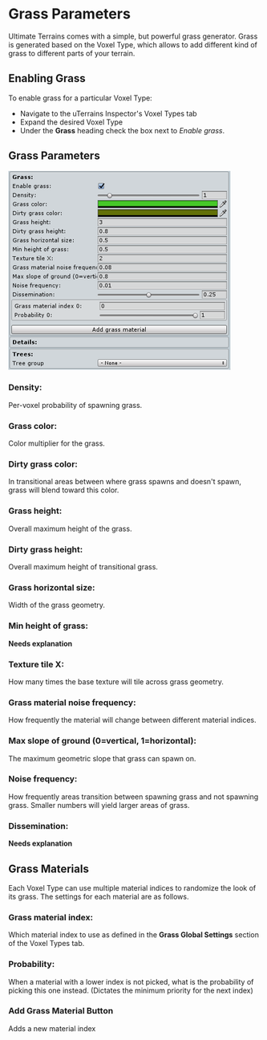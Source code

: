 # Grass Parameters

Ultimate Terrains comes with a simple, but powerful grass generator. Grass is generated based on the Voxel Type, which allows to add different kind of grass to different parts of your terrain.

## Enabling Grass

To enable grass for a particular Voxel Type:
* Navigate to the uTerrains Inspector's Voxel Types tab
* Expand the desired Voxel Type
* Under the **Grass** heading check the box next to _Enable grass_.

## Grass Parameters

![Grass Enabled](images/voxel-types-grass-parameters.png)

### Density:
Per-voxel probability of spawning grass.

### Grass color:
Color multiplier for the grass.

### Dirty grass color:
In transitional areas between where grass spawns and doesn't spawn, grass will blend toward this color.

### Grass height:
Overall maximum height of the grass.

### Dirty grass height:
Overall maximum height of transitional grass.

### Grass horizontal size:
Width of the grass geometry.

### Min height of grass:
**Needs explanation**

### Texture tile X:
How many times the base texture will tile across grass geometry.

### Grass material noise frequency:
How frequently the material will change between different material indices.

### Max slope of ground (0=vertical, 1=horizontal):
The maximum geometric slope that grass can spawn on.

### Noise frequency:
How frequently areas transition between spawning grass and not spawning grass. Smaller numbers will yield larger areas of grass.

### Dissemination:
**Needs explanation**

## Grass Materials
Each Voxel Type can use multiple material indices to randomize the look of its grass. The settings for each material are as follows.

### Grass material index:
Which material index to use as defined in the **Grass Global Settings** section of the Voxel Types tab.

### Probability:
When a material with a lower index is not picked, what is the probability of picking this one instead. (Dictates the minimum priority for the next index)

### Add Grass Material Button
Adds a new material index